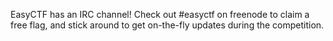 EasyCTF has an IRC channel! Check out #easyctf on freenode to claim a free flag, and stick around to get on-the-fly updates during the competition.
